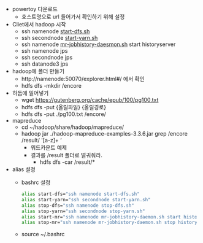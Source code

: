 - powertoy 다운로드
    - 호스트명으로 url 들어가서 확인하기 위해 설정
- Cliet에서 hadoop 시작
    - ssh namenode [start-dfs.sh](http://start-dfs.sh/)
    - ssh secondnode [start-yarn.sh](http://start-yarn.sh/)
    - ssh namenode [mr-jobhistory-daesmon.sh](http://mr-jobhistory-daesmon.sh/) start historyserver
    - ssh namenode jps
    - ssh secondnode jps
    - ssh datanode3 jps
- hadoop에 폴더 만들기
    - http://namenode:50070/explorer.html#/ 에서 확인
    - hdfs dfs -mkdir /encore
- 하둡에 밀어넣기
    - wget https://gutenberg.org/cache/epub/100/pg100.txt
    - hdfs dfs -put {올릴파일} {올릴경로}
    - hdfs dfs -put ./pg100.txt /encore/
- mapreduce
    - cd ~/hadoop/share/hadoop/mapreduce/
    - hadoop jar ./hadoop-mapreduce-examples-3.3.6.jar grep /encore /result/ '[a-z]+ ‘
        - 워드카운트 예제
        - 결과를 /result 폴더로 떨궈줘라.
            - hdfs dfs -car /result/*
- alias 설정
    - bashrc 설정
        
        ```bash
        alias start-dfs="ssh namenode start-dfs.sh"
        alias start-yarn="ssh secondnode start-yarn.sh"
        alias stop-dfs="ssh namenode stop-dfs.sh"
        alias stop-yarn="ssh secondnode stop-yarn.sh"
        alias start-mr="ssh namenode mr-jobhistory-daemon.sh start historyserver"
        alias stop-mr="ssh namenode mr-jobhistory-daemon.sh stop historyserver"
        ```
        
    - source ~/.bashrc
